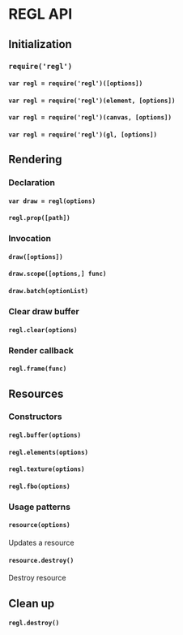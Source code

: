 # REGL API

## Initialization

### `require('regl')`

#### `var regl = require('regl')([options])`

#### `var regl = require('regl')(element, [options])`

#### `var regl = require('regl')(canvas, [options])`

#### `var regl = require('regl')(gl, [options])`

## Rendering

### Declaration

#### `var draw = regl(options)`

#### `regl.prop([path])`

### Invocation

#### `draw([options])`

#### `draw.scope([options,] func)`

#### `draw.batch(optionList)`

### Clear draw buffer

#### `regl.clear(options)`

### Render callback

#### `regl.frame(func)`

## Resources

### Constructors

#### `regl.buffer(options)`

#### `regl.elements(options)`

#### `regl.texture(options)`

#### `regl.fbo(options)`

### Usage patterns

#### `resource(options)`
Updates a resource

#### `resource.destroy()`
Destroy resource

## Clean up

#### `regl.destroy()`
